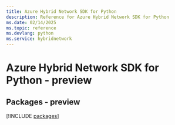 ```yaml
---
title: Azure Hybrid Network SDK for Python
description: Reference for Azure Hybrid Network SDK for Python
ms.date: 02/14/2025
ms.topic: reference
ms.devlang: python
ms.service: hybridnetwork
---
```

# Azure Hybrid Network SDK for Python - preview
## Packages - preview
[!INCLUDE [packages](hybrid-network-index.md)]